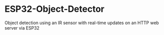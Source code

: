 # ESP32-Object-Detector
Object detection using an IR sensor with real-time updates on an HTTP web server via ESP32
